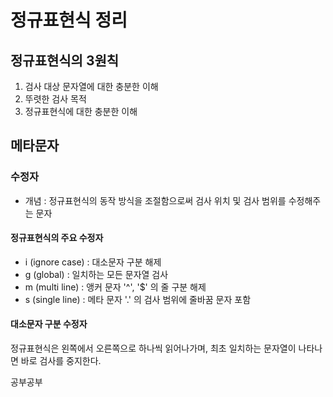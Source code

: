 

# 정규표현식 정리

## 정규표현식의 3원칙

1. 검사 대상 문자열에 대한 충분한 이해
2. 뚜렷한 검사 목적
3. 정규표현식에 대한 충분한 이해



## 메타문자

### 수정자

- 개념 : 정규표현식의 동작 방식을 조절함으로써 검사 위치 및 검사 범위를 수정해주는 문자

#### 정규표현식의 주요 수정자

- i (ignore case) : 대소문자 구분 해제
- g (global) : 일치하는 모든 문자열 검사
- m (multi line) : 앵커 문자 '^', '$' 의 줄 구분 해제
- s (single line) : 메타 문자 '.' 의 검사 범위에 줄바꿈 문자 포함



#### 대소문자 구분 수정자

정규표현식은 왼쪽에서 오른쪽으로 하나씩 읽어나가며, 최초 일치하는 문자열이 나타나면 바로 검사를 중지한다.

공부공부



